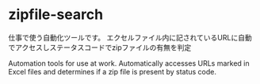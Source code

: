 # zipfile-search

仕事で使う自動化ツールです。
エクセルファイル内に記されているURLに自動でアクセスしステータスコードでzipファイルの有無を判定

Automation tools for use at work.
Automatically accesses URLs marked in Excel files and determines if a zip file is present by status code.
